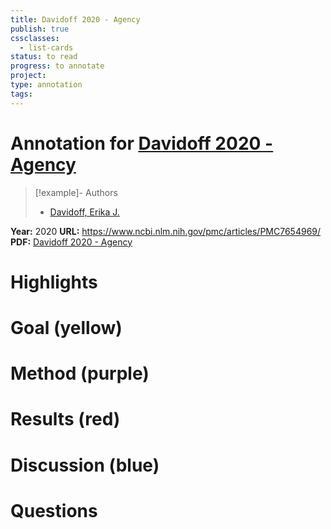 ```yaml
---
title: Davidoff 2020 - Agency
publish: true
cssclasses:
  - list-cards
status: to read
progress: to annotate
project:
type: annotation
tags:
---
```

# Annotation for [Davidoff 2020 - Agency](Papers/References/Davidoff%202020%20-%20Agency)

> [!example]- Authors
> - [Davidoff, Erika J.](Davidoff%2C%20Erika%20J.)

**Year:** 2020
**URL:** https://www.ncbi.nlm.nih.gov/pmc/articles/PMC7654969/
**PDF:** [Davidoff 2020 - Agency](Papers/PDFs/Davidoff%202020%20-%20Agency%20and%20Accountability%20Ethical%20Considerations%20for%20Brain-Computer%20Interfaces.pdf)

# Highlights


# Goal (yellow)


# Method (purple)


# Results (red)


# Discussion (blue)


# Questions

